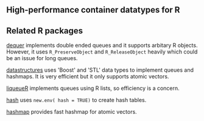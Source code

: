 ## High-performance container datatypes for R



## Related R packages

[dequer](https://CRAN.R-project.org/package=dequer) implements double ended queues and it supports arbitary R objects. However, it uses `R_PreserveObject` and `R_ReleaseObject` heavily which could be an issue for long queues.

[datastructures](https://CRAN.R-project.org/package=datastructures) uses 'Boost' and 'STL' data types to implement queues and hashmaps. It is very efficient but it only supports atomic vectors.

[liqueueR](https://CRAN.R-project.org/package=liqueueR) implements queues using R lists, so efficiency is a concern.

[hash](https://CRAN.R-project.org/package=hash) uses  `new.env( hash = TRUE)` to create hash tables.

[hashmap](https://CRAN.R-project.org/package=hashmap) provides fast hashmap for atomic vectors.
